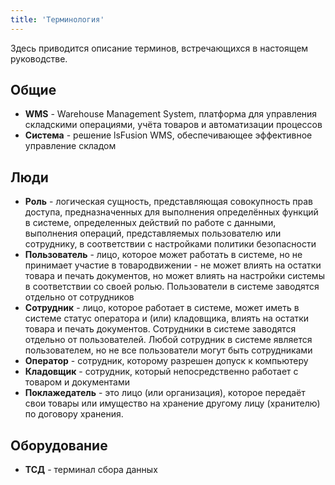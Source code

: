 ```yaml
---
title: 'Терминология'
---
```


Здесь приводится описание терминов, встречающихся в настоящем руководстве.

## Общие

- **WMS** - Warehouse Management System, платформа для управления складскими операциями, учёта товаров и автоматизации
  процессов
- **Система** - решение lsFusion WMS, обеспечивающее эффективное управление складом

## Люди
- **Роль** - логическая сущность, представляющая совокупность прав доступа, предназначенных для выполнения определённых
  функций в системе, определенных действий по работе с данными, выполнения операций, представляемых пользователю или
  сотруднику, в соответствии с настройками политики безопасности
- **Пользователь** - лицо, которое может работать в системе, но не принимает участие в товародвижении - не может влиять
  на остатки товара и печать документов, но может влиять на настройки системы в соответствии со своей ролью.
  Пользователи в системе заводятся отдельно от сотрудников
- **Сотрудник** - лицо, которое работает в системе, может иметь в системе статус оператора и (или) кладовщика, влиять на
  остатки товара и печать документов. Сотрудники в системе заводятся отдельно от пользователей. Любой сотрудник в
  системе является пользователем, но не все пользователи могут быть сотрудниками
- **Оператор** - сотрудник, которому разрешен допуск к компьютеру
- **Кладовщик** - сотрудник, который непосредственно работает с товаром и документами
- **Поклажедатель** - это лицо (или организация), которое передаёт свои товары или имущество на хранение другому лицу
  (хранителю) по договору хранения.

## Оборудование
- **ТСД** - терминал сбора данных
